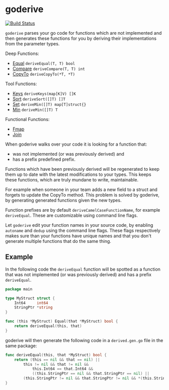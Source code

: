 # goderive

[![Build Status](https://travis-ci.org/awalterschulze/goderive.svg?branch=master)](https://travis-ci.org/awalterschulze/goderive)

`goderive` parses your go code for functions which are not implemented and then generates these functions for you by deriving their implementations from the parameter types. 

Deep Functions:

  - [Equal](http://godoc.org/github.com/awalterschulze/goderive/plugin/equal) `deriveEqual(T, T) bool`
  - [Compare](http://godoc.org/github.com/awalterschulze/goderive/plugin/compare) `deriveCompare(T, T) int`
  - [CopyTo](http://godoc.org/github.com/awalterschulze/goderive/plugin/copyto) `deriveCopyTo(*T, *T)`

Tool Functions:

  - [Keys](http://godoc.org/github.com/awalterschulze/goderive/plugin/keys) `deriveKeys(map[K]V) []K`
  - [Sort](http://godoc.org/github.com/awalterschulze/goderive/plugin/sort) `deriveSort([]T) []T`
  - [Set](http://godoc.org/github.com/awalterschulze/goderive/plugin/set) `deriveMin([]T) map[T]struct{}`
  - [Min](http://godoc.org/github.com/awalterschulze/goderive/plugin/min) `deriveMin([]T) T`

Functional Functions:

  - [Fmap](http://godoc.org/github.com/awalterschulze/goderive/plugin/fmap)
  - [Join](http://godoc.org/github.com/awalterschulze/goderive/plugin/join)

When goderive walks over your code it is looking for a function that:
  - was not implemented (or was previously derived) and
  - has a prefix predefined prefix.

Functions which have been previously derived will be regenerated to keep them up to date with the latest modifications to your types.  This keeps these functions, which are truly mundane to write, maintainable.  

For example when someone in your team adds a new field to a struct and forgets to update the CopyTo method.  This problem is solved by goderive, by generating generated functions given the new types.

Function prefixes are by default `deriveCamelCaseFunctionName`, for example `deriveEqual`.
These are customizable using command line flags.

Let `goderive` edit your function names in your source code, by enabling `autoname` and `dedup` using the command line flags.
These flags respectively makes sure than your functions have unique names and that you don't generate multiple functions that do the same thing.

## Example

In the following code the `deriveEqual` function will be spotted as a function that was not implemented (or was previously derived) and has a prefix `deriveEqual`.

```go
package main

type MyStruct struct {
	Int64     int64
	StringPtr *string
}

func (this *MyStruct) Equal(that *MyStruct) bool {
	return deriveEqual(this, that)
}
```

goderive will then generate the following code in a `derived.gen.go` file in the same package:

```go
func deriveEqual(this, that *MyStruct) bool {
	return (this == nil && that == nil) ||
		this != nil && that != nil &&
			this.Int64 == that.Int64 &&
			((this.StringPtr == nil && that.StringPtr == nil) || 
        (this.StringPtr != nil && that.StringPtr != nil && *(this.StringPtr) == *(that.StringPtr)))
}
```
